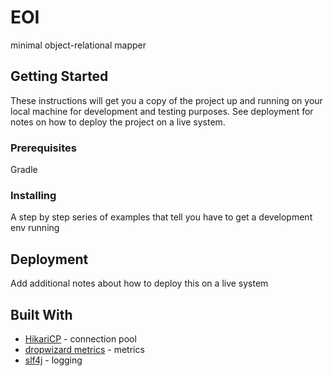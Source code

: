 # EOI

minimal object-relational mapper

## Getting Started

These instructions will get you a copy of the project up and running on your
local machine for development and testing purposes. 
See deployment for notes on how to deploy the project on a live system.

### Prerequisites

Gradle

### Installing

A step by step series of examples that tell you have to get a development env running

## Deployment

Add additional notes about how to deploy this on a live system

## Built With

* [HikariCP](https://github.com/brettwooldridge/HikariCP) - connection pool
* [dropwizard metrics](https://github.com/dropwizard/metrics) - metrics
* [slf4j](https://www.slf4j.org/) - logging

